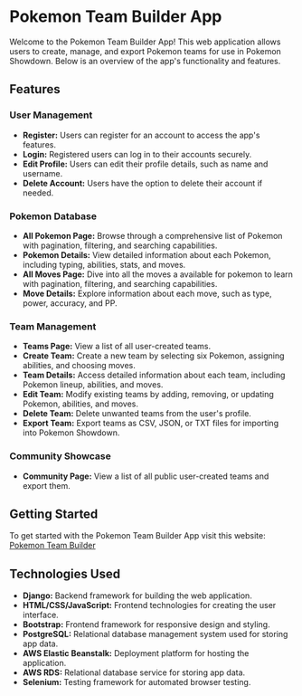 # Pokemon Team Builder App

Welcome to the Pokemon Team Builder App! This web application allows users to create, manage, and export Pokemon teams for use in Pokemon Showdown. Below is an overview of the app's functionality and features.

## Features

### User Management
- **Register:** Users can register for an account to access the app's features.
- **Login:** Registered users can log in to their accounts securely.
- **Edit Profile:** Users can edit their profile details, such as name and username.
- **Delete Account:** Users have the option to delete their account if needed.

### Pokemon Database
- **All Pokemon Page:** Browse through a comprehensive list of Pokemon with pagination, filtering, and searching capabilities.
- **Pokemon Details:** View detailed information about each Pokemon, including typing, abilities, stats, and moves.
- **All Moves Page:** Dive into all the moves a available for pokemon to learn with pagination, filtering, and searching capabilities.
- **Move Details:** Explore information about each move, such as type, power, accuracy, and PP.

### Team Management
- **Teams Page:** View a list of all user-created teams.
- **Create Team:** Create a new team by selecting six Pokemon, assigning abilities, and choosing moves.
- **Team Details:** Access detailed information about each team, including Pokemon lineup, abilities, and moves.
- **Edit Team:** Modify existing teams by adding, removing, or updating Pokemon, abilities, and moves.
- **Delete Team:** Delete unwanted teams from the user's profile.
- **Export Team:** Export teams as CSV, JSON, or TXT files for importing into Pokemon Showdown.

### Community Showcase
- **Community Page:** View a list of all public user-created teams and export them.

## Getting Started
To get started with the Pokemon Team Builder App visit this website: [Pokemon Team Builder](http://pokemonteambuilder-env-2.eba-dimafhn3.us-east-2.elasticbeanstalk.com/home/)

## Technologies Used

- **Django:** Backend framework for building the web application.
- **HTML/CSS/JavaScript:** Frontend technologies for creating the user interface.
- **Bootstrap:** Frontend framework for responsive design and styling.
- **PostgreSQL:** Relational database management system used for storing app data.
- **AWS Elastic Beanstalk:** Deployment platform for hosting the application.
- **AWS RDS:** Relational database service for storing app data.
- **Selenium:** Testing framework for automated browser testing.